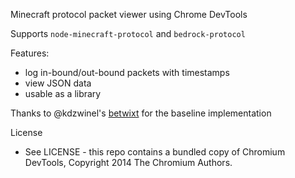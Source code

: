 Minecraft protocol packet viewer using Chrome DevTools

Supports `node-minecraft-protocol` and `bedrock-protocol`

Features:

* log in-bound/out-bound packets with timestamps
* view JSON data
* usable as a library

Thanks to @kdzwinel's [betwixt](https://github.com/kdzwinel/betwixt) for the baseline implementation

License

* See LICENSE - this repo contains a bundled copy of Chromium DevTools, Copyright 2014 The Chromium Authors.